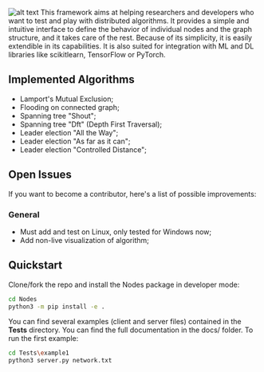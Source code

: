 ![alt text](http://url/to/img.png)
This framework aims at helping researchers and developers who want to test and play with distributed algorithms.
It provides a simple and intuitive interface to define the
behavior of individual nodes and the graph structure, and it takes care of the rest. Because of its simplicity, it is easily extendible in its capabilities. It is also suited for integration with ML and DL libraries
like scikitlearn, TensorFlow or PyTorch.
## Implemented Algorithms
+ Lamport's Mutual Exclusion;
+ Flooding on connected graph;
+ Spanning tree "Shout";
+ Spanning tree "Dft" (Depth First Traversal);
+ Leader election "All the Way";
+ Leader election "As far as it can";
+ Leader election "Controlled Distance";
## Open Issues
If you want to become a contributor, here's a list of possible improvements:
### General
+ Must add and test on Linux, only tested for Windows now;
+ Add non-live visualization of algorithm;
## Quickstart
Clone/fork the repo and install the Nodes package in developer mode:
```bash
cd Nodes
python3 -m pip install -e .
```
You can find several examples (client and server files) contained in the **Tests** directory. You can find the full documentation in the docs/ folder. To run the first example:
```bash
cd Tests\example1
python3 server.py network.txt
```
